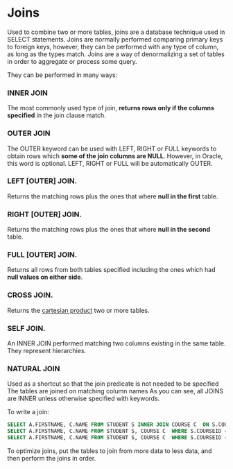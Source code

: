# Joins
Used to combine two or more tables, joins are a database technique used in SELECT statements. Joins are normally performed comparing primary keys to foreign keys, however, they can be performed with any type of column, as long as the types match. Joins are a way of denormalizing a set of tables in order to aggregate or process some query.

They can be performed in many ways:

### INNER JOIN
The most commonly used type of join, **returns rows only if the columns specified** in the join clause match.

### OUTER JOIN
The OUTER keyword can be used with LEFT, RIGHT or FULL keywords to obtain rows which **some of the join columns are NULL**.
However, in Oracle, this word is optional. LEFT, RIGHT or FULL will be automatically OUTER.

### LEFT [OUTER] JOIN.
Returns the matching rows plus the ones that where **null in the first** table.

### RIGHT [OUTER] JOIN.
Returns the matching rows plus the ones that where **null in the second** table.

### FULL [OUTER] JOIN.
Returns all rows from both tables specified including the ones which had **null values on either side**.

### CROSS JOIN.
Returns the [cartesian product](https://en.wikipedia.org/wiki/Cartesian_product) two or more tables.

### SELF JOIN.
An INNER JOIN performed matching two columns existing in the same table.
They represent hierarchies.

### NATURAL JOIN
Used as a shortcut so that the join predicate is not needed to be specified
The tables are joined on matching column names
As you can see, all JOINS are INNER unless otherwise specified with keywords.

To write a join:
```sql
SELECT A.FIRSTNAME, C.NAME FROM STUDENT S INNER JOIN COURSE C  ON S.COURSEID = C.ID;
SELECT A.FIRSTNAME, C.NAME FROM STUDENT S, COURSE C  WHERE S.COURSEID = C.ID;
SELECT A.FIRSTNAME, C.NAME FROM STUDENT S, COURSE C  WHERE S.COURSEID = C.ID(+);
```
To optimize joins, put the tables to join from more data to less data, and then perform the joins in order.